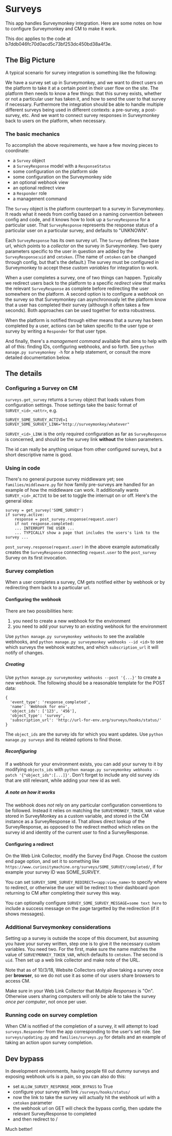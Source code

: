 # Surveys

This app handles Surveymonkey integration. Here are some notes on how to configure
Surveymonkey and CM to make it work.

This doc applies to the code at b7ddb046fc70d0acd5c73bf253dc450bd38a4f3e.

## The Big Picture

A typical scenario for survey integration is something like the following:

We have a survey set up in Surveymonkey, and we want to direct users on the platform to take it at a
certain point in their user flow on the site. The platform then needs to know a few things: that this survey
exists, whether or not a particular user has taken it, and how to send the user to that survey if necessary.
Furthermore the integration should be able to handle multiple different surveys being used in
different contexts: a pre-survey, a post-survey, etc. And we want to connect survey responses in Surveymonkey
back to users on the platform, when necessary.

### The basic mechanics

To accomplish the above requirements, we have a few moving pieces to coordinate:

* a `Survey` object
* a `SurveyResponse` model with a `ResponseStatus`
* some configuration on the platform side
* some configuration on the Surveymonkey side
* an optional webhook view
* an optional redirect view
* a `Responder` role
* a management command

The `Survey` object is the platform counterpart to a survey in Surveymonkey. It reads what it needs from config based on
a naming convention between config and code, and it knows how to look up a `SurveyResponse` for a particular user. That
`SurveyResponse` represents the response status of a particular user on a particular survey, and defaults to "UNKNOWN".

Each `SurveyResponse` has its own survey url. The `Survey` defines the base url, which points to a *collector* on the
survey in Surveymonkey. Two query parameters specific to the user in question are added by the `SurveyResponse`:`uid` and
`cmtoken`. (The name of `cmtoken` can be changed through config, but that's the default.) The survey must be configured
in Surveymonkey to accept these *custom variables* for integration to work.

When a user completes a survey, one of two things can happen. Typically we redirect users back to the platform to a
specific *redirect view* that marks the relevant `SurveyResponse` as complete before redirecting the user somewhere on the
platform. A second option is to configure a *webhook* on the survey so that Surveymonkey can asynchronously let the
platform know that a user has completed their survey (although it often takes a few seconds). Both approaches can be
used together for extra robustness.

When the platform is notified through either means that a survey has been completed by a user, actions can be taken
specific to the user type or survey by writing a `Responder` for that user type.

And finally, there's a *management command* available that aims to help with all of this: finding IDs, configuring webhooks,
and so forth. See `python manage.py surveymonkey -h` for a help statement, or consult the more detailed documentation
below.

## The details

### Configuring a Survey on CM

`surveys.get_survey` returns a `Survey` object that loads values from configuration settings. Those settings
take the basic format of `SURVEY_<id>_<attr>`, e.g.

```
SURVEY_SOME_SURVEY_ACTIVE=1
SURVEY_SOME_SURVEY_LINK="http://surveymonkey/whatever"
```

`SURVEY_<id>_LINK` is the only required configuration as far as `SurveyResponse` is concerned,
and should be the survey link **without** the token parameters.

The id can really be anything unique from other configured surveys, but a short descriptive name is good.

### Using in code

There's no general purpose survey middleware yet; see `families/middleware.py` for how family pre-surveys
are handled for an example of how the middleware can work. It additionally wants `SURVEY_<id>_ACTIVE` to be
set to toggle the interrupt on or off. Here's the general idea:

```
survey = get_survey('SOME_SURVEY')
if survey.active:
    response = post_survey.response(request.user)
    if not response.completed:
	... INTERRUPT THE USER ...
	... TYPICALLY show a page that includes the users's link to the survey ...
```

`post_survey.response(request.user)` in the above example automatically creates the `SurveyResponse` connecting
`request.user` to the `post_survey` Survey on its first invocation.

### Survey completion

When a user completes a survey, CM gets notified either by webhook or by redirecting them back to a particular url.

#### Configuring the webhook

There are two possibilities here:

1. you need to create a new webhook for the environment
2. you need to add your survey to an existing webhook for the environment

Use `python manage.py surveymonkey webhooks` to see the available webhooks, and
`python manage.py surveymonkey webhooks --id <id>` to see which surveys the webhook watches,
and which `subscription_url` it will notify of changes.

##### Creating

Use `python manage.py surveymonkey webhooks --post '{...}'` to create a new webhook. The following
should be a reasonable template for the POST data:

```
{
  'event_type': 'response_completed',
  'name': 'Webhook for env',
  'object_ids': ['123', '456'],
  'object_type': 'survey',
  'subscription_url': 'http://url-for-env.org/surveys/hooks/status/'
}
```

The `object_ids` are the survey ids for which you want updates. Use `python manage.py surveys` and
its related options to find those.

##### Reconfiguring

If a webhook for your environment exists, you can add your survey to it by modifying
`objects_ids` with `python manage.py surveymonkey webhooks --patch '{"object_ids":[...]}'`.
Don't forget to include any old survey ids that are still relevant, while adding your
new id as well.

##### A note on how it works

The webhook does *not* rely on any particular configuration conventions to be followed. Instead it relies
on matching the `SURVEYMONKEY_TOKEN_VAR` value stored in SurveyMonkey as a custom variable, and stored
in the CM instance as a SurveyResponse id. That allows direct lookup of the SurveyResponse, as opposed to
the redirect method which relies on the survey id and identity of the current user to find a SurveyResponse.

#### Configuring a redirect

On the Web Link Collector, modify the Survey End Page. Choose the custom end page option, and
set it to something like `https://www.curiositymachine.org/surveys/SOME_SURVEY/completed/`, if for example
your survey ID was SOME_SURVEY.

You can set `SURVEY_SOME_SURVEY_REDIRECT=<app:view_name>` to specify where to redirect, or otherwise the user
will be redirect to their dashboard upon returning to CM after completing their survey this way.

You can optionally configure `SURVEY_SOME_SURVEY_MESSAGE=some text here` to include a success message on 
the page targetted by the redirection (if it shows messages).

### Additional Surveymonkey considerations

Setting up a survey is outside the scope of this document, but assuming you have your survey written, step
one is to give it the necessary custom variables. You need two. For the first, make sure the name matches the
value of `SURVEYMONKEY_TOKEN_VAR`, which defaults to `cmtoken`. The second is `uid`. Then set up a
web link collector and make note of the URL.

Note that as of 10/3/18, Website Collectors only allow taking a survey once per **browser**, so we do not
use it as some of our users share browsers to access CM.

Make sure in your Web Link Collector that *Multiple Responses* is "On". Otherwise users sharing computers will
only be able to take the survey *once per computer*, not once per user.

### Running code on survey completion

When CM is notified of the completion of a survey, it will attempt to load `surveys.Responder` from the
app corresponding to the user's set role. See `surveys/updating.py` and `families/surveys.py` for details
and an example of taking an action upon survey completion.

## Dev bypass

In development environments, having people fill out dummy surveys and exposing webhook urls
is a pain, so you can also do this:

* set `ALLOW_SURVEY_RESPONSE_HOOK_BYPASS` to True
* configure your survey with link `/surveys/hooks/status/`
* now the link to take the survey will actually hit the webhook url with a `cmtoken` parameter
* the webhook url on GET will check the bypass config, then update the relevant SurveyResponse to completed
* and then redirect to /

Much better!
